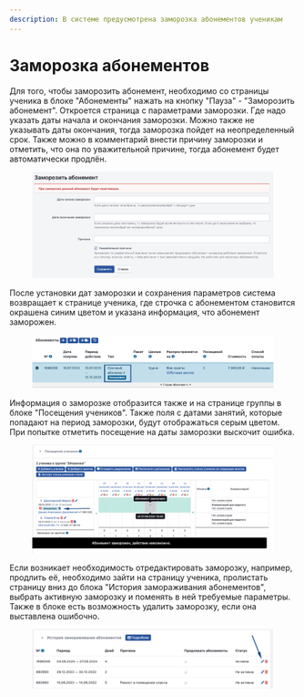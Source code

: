 ```yaml
---
description: В системе предусмотрена заморозка абонементов ученикам
---
```


# Заморозка абонементов

Для того, чтобы заморозить абонемент, необходимо со страницы ученика в блоке "Абонементы" нажать на кнопку "Пауза" - "Заморозить абонемент". Откроется страница с параметрами заморозки. Где надо указать даты начала и окончания заморозки. Можно также не указывать даты окончания, тогда заморозка пойдет на неопределенный срок. Также можно в комментарий внести причину заморозки и отметить, что она по уважительной причине, тогда абонемент будет автоматически продлён.

<figure><img src="../.gitbook/assets/image.png" alt=""><figcaption></figcaption></figure>

После установки дат заморозки и сохранения параметров система возвращает к странице ученика, где строчка с абонементом становится окрашена синим цветом и указана информация, что абонемент заморожен.&#x20;

<figure><img src="../.gitbook/assets/image (1).png" alt=""><figcaption></figcaption></figure>

Информация о заморозке отобразится также и на странице группы в блоке "Посещения учеников". Также поля с датами занятий, которые попадают на период заморозки, будут отображаться серым цветом. При попытке отметить посещение на даты заморозки выскочит ошибка.&#x20;

<figure><img src="../.gitbook/assets/image (4).png" alt=""><figcaption></figcaption></figure>

Если возникает необходимость отредактировать заморозку, например, продлить её, необходимо зайти на страницу ученика, пролистать страницу вниз до блока "История замораживания абонементов", выбрать активную заморозку и поменять в ней требуемые параметры. Также в блоке есть возможность удалить заморозку, если она выставлена ошибочно.&#x20;

<figure><img src="../.gitbook/assets/image (5).png" alt=""><figcaption></figcaption></figure>
